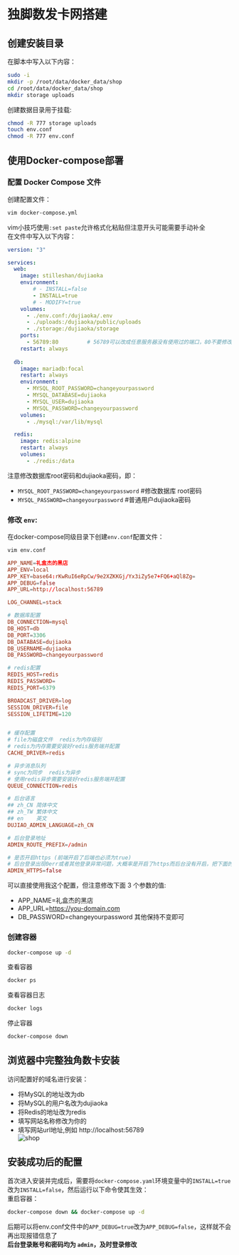 # 独脚数发卡网搭建

## 创建安装目录
在脚本中写入以下内容：
```bash
sudo -i
mkdir -p /root/data/docker_data/shop
cd /root/data/docker_data/shop
mkdir storage uploads
```
创建数据目录用于挂载:
```bash
chmod -R 777 storage uploads
touch env.conf
chmod -R 777 env.conf
```

## 使用Docker-compose部署
### 配置 Docker Compose 文件
创建配置文件：
```bash
vim docker-compose.yml
```
vim小技巧使用`:set paste`允许格式化粘贴但注意开头可能需要手动补全  
在文件中写入以下内容：
```yml
version: "3"

services:
  web:
    image: stilleshan/dujiaoka
    environment:
        # - INSTALL=false
        - INSTALL=true
        # - MODIFY=true
    volumes:
      - ./env.conf:/dujiaoka/.env
      - ./uploads:/dujiaoka/public/uploads
      - ./storage:/dujiaoka/storage
    ports:
      - 56789:80         # 56789可以改成任意服务器没有使用过的端口，80不要修改
    restart: always
 
  db:
    image: mariadb:focal
    restart: always
    environment:
      - MYSQL_ROOT_PASSWORD=changeyourpassword
      - MYSQL_DATABASE=dujiaoka
      - MYSQL_USER=dujiaoka
      - MYSQL_PASSWORD=changeyourpassword
    volumes:
      - ./mysql:/var/lib/mysql

  redis:
    image: redis:alpine
    restart: always
    volumes:
      - ./redis:/data
```
注意修改数据库root密码和dujiaoka密码，即：  
- `MYSQL_ROOT_PASSWORD=changeyourpassword` #修改数据库 root密码
- `MYSQL_PASSWORD=changeyourpassword` #普通用户dujiaoka密码

### 修改 `env`:
在docker-compose同级目录下创建`env.conf`配置文件：  
```bash
vim env.conf
```
```conf
APP_NAME=礼盒杰的黑店
APP_ENV=local
APP_KEY=base64:rKwRuI6eRpCw/9e2XZKKGj/Yx3iZy5e7+FQ6+aQl8Zg=
APP_DEBUG=false
APP_URL=http://localhost:56789

LOG_CHANNEL=stack

# 数据库配置
DB_CONNECTION=mysql
DB_HOST=db
DB_PORT=3306
DB_DATABASE=dujiaoka
DB_USERNAME=dujiaoka
DB_PASSWORD=changeyourpassword

# redis配置
REDIS_HOST=redis
REDIS_PASSWORD=
REDIS_PORT=6379

BROADCAST_DRIVER=log
SESSION_DRIVER=file
SESSION_LIFETIME=120


# 缓存配置
# file为磁盘文件  redis为内存级别
# redis为内存需要安装好redis服务端并配置
CACHE_DRIVER=redis

# 异步消息队列
# sync为同步  redis为异步
# 使用redis异步需要安装好redis服务端并配置
QUEUE_CONNECTION=redis

# 后台语言
## zh_CN 简体中文
## zh_TW 繁体中文
## en    英文
DUJIAO_ADMIN_LANGUAGE=zh_CN

# 后台登录地址
ADMIN_ROUTE_PREFIX=/admin

# 是否开启https (前端开启了后端也必须为true)
# 后台登录出现0err或者其他登录异常问题，大概率是开启了https而后台没有开启，把下面的false改为true即可
ADMIN_HTTPS=false
```
可以直接使用我这个配置，但注意修改下面 3 个参数的值:  
- APP_NAME=礼盒杰的黑店
- APP_URL=https://you-domain.com
- DB_PASSWORD=changeyourpassword
其他保持不变即可

### 创建容器
```bash
docker-compose up -d
```
查看容器
```bash
docker ps
```
查看容器日志
```bash
docker logs 
```
停止容器
```bash
docker-compose down
```

## 浏览器中完整独角数卡安装
访问配置好的域名进行安装：
- 将MySQL的地址改为db
- 将MySQL的用户名改为dujiaoka
- 将Redis的地址改为redis
- 填写网站名称修改为你的
- 填写网站url地址,例如 http://localhost:56789  
![shop](https://github.com/user-attachments/assets/070c5b23-462d-4cca-8990-1d7e713b7a02)  

## 安装成功后的配置
首次进入安装并完成后，需要将`docker-compose.yaml`环境变量中的`INSTALL=true`改为`INSTALL=false`，然后运行以下命令使其生效：  
重启容器：
```bash
docker-compose down && docker-compose up -d
```

后期可以将env.conf文件中的`APP_DEBUG=true`改为`APP_DEBUG=false`，这样就不会再出现报错信息了  
**后台登录账号和密码均为 `admin`，及时登录修改**
